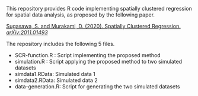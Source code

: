 This repository provides R code implementing spatially clustered regression for spatial data analysis, as proposed by the following paper.

[Sugasawa, S. and Murakami, D. (2020). Spatially Clustered Regression. *arXiv:2011.01493*](https://arxiv.org/abs/2011.01493)

The repository includes the following 5 files.

* SCR-function.R : Script implementing the proposed method
* simulation.R : Script applying the proposed method to two simulated datasets 
* simdata1.RData: Simulated data 1
* simdata2.RData: Simulated data 2
* data-generation.R: Script for generating the two simulated datasets
